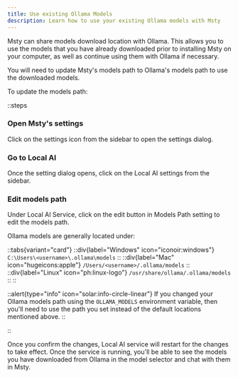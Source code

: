 ```yaml
---
title: Use existing Ollama Models
description: Learn how to use your existing Ollama models with Msty
---
```


Msty can share models download location with Ollama. This allows you to use the models that you have already downloaded prior to installing Msty on your computer, as well as continue using them with Ollama if necessary.

You will need to update Msty's models path to Ollama's models path to use the downloaded models.

To update the models path:

::steps
### Open Msty's settings

Click on the settings icon from the sidebar to open the settings dialog.

### Go to Local AI

Once the setting dialog opens, click on the Local AI settings from the sidebar.

### Edit models path

Under Local AI Service, click on the edit button in Models Path setting to edit the models path.

Ollama models are generally located under:

::tabs{variant="card"}
    ::div{label="Windows" icon="iconoir:windows"}
    ```
    C:\Users\<username>\.ollama\models
    ```
    ::
    ::div{label="Mac" icon="hugeicons:apple"}
    ```
    /Users/<username>/.ollama/models
    ```
    ::
    ::div{label="Linux" icon="ph:linux-logo"}
    ```
    /usr/share/ollama/.ollama/models
    ```
    ::
::

::alert{type="info" icon="solar:info-circle-linear"}
If you changed your Ollama models path using the `OLLAMA_MODELS` environment variable, then you'll need to use the path you set instead of the default locations mentioned above.
::

::

Once you confirm the changes, Local AI service will restart for the changes to take effect. Once the service is running, you'll be able to see the models you have downloaded from Ollama in the model selector and chat with them in Msty.